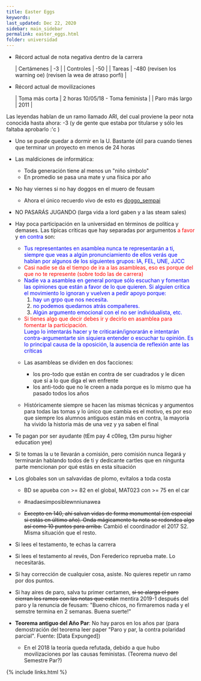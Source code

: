 ```yaml
---
title: Easter Eggs
keywords: 
last_updated: Dec 22, 2020
sidebar: main_sidebar
permalink: easter_eggs.html
folder: universidad
---
```


* Récord actual de nota negativa dentro de la carrera
  
  | Certámenes | -3 |
  | Controles | -50 |
  | Tareas | -480 (revisen los warning oe) (revisen la wea de atraso porfi) |

* Récord actual de movilizaciones

  | Toma más corta | 2 horas 10/05/18 - Toma feminista |
  | Paro más largo | 2011 |
 
Las leyendas hablan de un ramo llamado ARI, del cual proviene la peor nota conocida hasta ahora: -3 (y de gente que estaba por titularse y sólo les faltaba aprobarlo :'c )

* Uno se puede quedar a dormir en la U. Bastante útil para cuando tienes que terminar un proyecto en menos de 24 horas

* Las maldiciones de informática:
  
  * Toda generación tiene al menos un "niño símbolo"
  * En promedio se pasa una mate y una física por año

* No hay viernes si no hay doggos en el muero de feusam
  
  * Ahora el único recuerdo vivo de esto es [doggo_sempai][doggo]

* NO PASARÁS JUGANDO (larga vida a lord gaben y a las steam sales)

* Hay poca participación en la universidad en términos de política y demases. Las típicas críticas que hay separadas por argumentos <span style="color: red">a favor</span> y <span style="color: blue">en contra</span> son:

  * <div style="color: blue">Tus representantes en asamblea nunca te representarán a ti, siempre que veas a algún pronunciamiento de ellos verás que hablan por algunos de los siguientes grupos: IA, FEL, UNE, JJCC</div>

  * <div style="color: red">Casi nadie se da el tiempo de ira a las asambleas, eso es porque del que no te represente (sobre todo las de carrera) </div>

  * <div style="color: blue">Nadie va a asamblea en general porque sólo escuchan y fomentan las opiniones que están a favor de lo que quieren. Si alguien crítica el movimiento lo ignoran y vuelven a pedir apoyo porque:</div>

  	1. <div style="color: blue">hay un grpo que nos necesita.</div>
  	2. <div style="color: blue">no podemos quedarnos atrás compañeres.</div>
  	3. <div style="color: blue">Algún argumento emocional con el no ser individualista, etc.</div>

  * <div style="color: red"> Si tienes algo que decir debes ir y decirlo en asamblea para fomentar la participación. </div> <div style="color: blue"> Luego lo intentarás hacer y te criticarán/ignorarán e intentarán contra-argumentarte sin siquiera entender o escuchar tu opinión. Es lo principal causa de la oposición, la ausencia de reflexión ante las críticas</div>

  * Las asambleas se dividen en dos facciones: 

  	* los pro-todo que están en contra de ser cuadrados y le dicen que sí a lo que diga el wn enfrente
  	* los anti-todo que no le creen a nada porque es lo mismo que ha pasado todos los años

  * Históricamente siempre se hacen las mismas técnicas y argumentos para todas las tomas y lo único que cambia es el motivo, es por eso que siempre los alumnos antiguos están más en contra, la mayoría ha vivido la historia más de una vez y ya saben el final

* Te pagan por ser ayudante (tEm pay 4 c0lleg, t3m pursu higher education yee)

* Si te tomas la u te llevarán a comisión, pero comisión nunca llegará y terminarán hablando todos de ti y dedicante cartles que en ningunta parte mencionan por qué estás en esta situación

* Los globales son un salvavidas de plomo, evítalos a toda costa

  * BD se apueba con >= 82 en el global, MAT023 con >= 75 en el car

  * #nadaesimposiblewnniunawea

  * ~~Excepto en 140, ahí salvan vidas de forma monumental (en especial si estás en último año). Onda mágicamente tu nota se redondea algo así como 10 puntos para arriba.~~ Cambió el coordinador el 2017 S2. Misma situación que el resto.

* Si lees el testamento, te echas la carrera

* Si lees el testamento al revés, Don Ferederico reprueba mate. Lo necesitarás.

* Si hay corrección de cualquier cosa, asiste. No quieres repetir un ramo por dos puntos.

* Si hay aires de paro, salva tu primer certamen, ~~si se alarga el paro cierran los ramos con las notas que están~~ mentira 2019-1 después del paro y la renuncia de feusam: "Bueno chicos, no firmaremos nada y el semstre termina en 2 semanas. Buena suerte!"

* **Teorema antiguo del Año Par**: No hay paros en los años par (para demostración del teorema leer paper "Paro y par, la contra polaridad parcial". Fuente: [Data Expunged])

  * En el 2018 la teoría queda refutada, debido a que hubo movilizaciones por las causas feministas. (Teorema nuevo del Semestre Par?)

[doggo]: https://www.facebook.com/meme.senpai.uwu

{% include links.html %}
